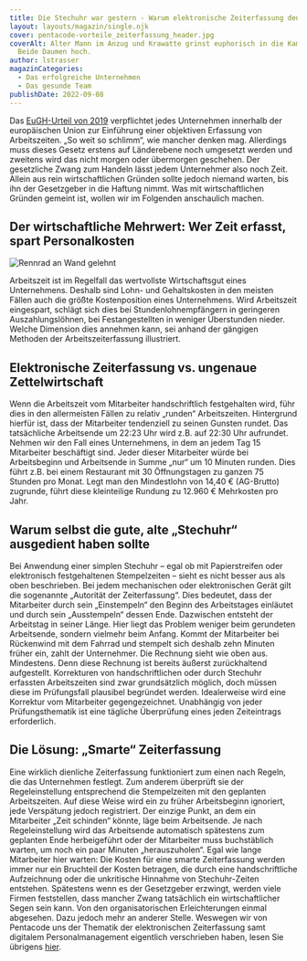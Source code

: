 ```yaml
---
title: Die Stechuhr war gestern - Warum elektronische Zeiterfassung den Gewinn erhöht
layout: layouts/magazin/single.njk
cover: pentacode-vorteile_zeiterfassung_header.jpg
coverAlt: Alter Mann im Anzug und Krawatte grinst euphorisch in die Kamera.
  Beide Daumen hoch.
author: lstrasser
magazinCategories:
  - Das erfolgreiche Unternehmen
  - Das gesunde Team
publishDate: 2022-09-08
---
```

Das [EuGH-Urteil von 2019](/magazin/eugh_urteil/) verpflichtet jedes Unternehmen innerhalb der europäischen Union zur Einführung einer objektiven Erfassung von Arbeitszeiten. „So weit so schlimm“, wie mancher denken mag. Allerdings muss dieses Gesetz erstens auf Länderebene noch umgesetzt werden und zweitens wird das nicht morgen oder übermorgen geschehen. Der gesetzliche Zwang zum Handeln lässt jedem Unternehmer also noch Zeit. Allein aus rein wirtschaftlichen Gründen sollte jedoch niemand warten, bis ihn der Gesetzgeber in die Haftung nimmt. Was mit wirtschaftlichen Gründen gemeint ist, wollen wir im Folgenden anschaulich machen.

## Der wirtschaftliche Mehrwert: Wer Zeit erfasst, spart Personalkosten



![Rennrad an Wand gelehnt](pentacode-vorteile_zeiterfassung_1.jpg "Schnelles Rad, schneller auf der Arbeit. Aber wer zahlt den verfrühten Arbeitsbeginn?")

Arbeitszeit ist im Regelfall das wertvollste Wirtschaftsgut eines Unternehmens. Deshalb sind Lohn- und Gehaltskosten in den meisten Fällen auch die größte Kostenposition eines Unternehmens. Wird Arbeitszeit eingespart, schlägt sich dies bei Stundenlohnempfängern in geringeren Auszahlungslöhnen, bei Festangestellten in weniger Überstunden nieder. Welche Dimension dies annehmen kann, sei anhand der gängigen Methoden der Arbeitszeiterfassung illustriert.

## Elektronische Zeiterfassung vs. ungenaue Zettelwirtschaft

Wenn die Arbeitszeit vom Mitarbeiter handschriftlich festgehalten wird, führ dies in den allermeisten Fällen zu relativ „runden“ Arbeitszeiten. Hintergrund hierfür ist, dass der Mitarbeiter tendenziell zu seinen Gunsten rundet. Das tatsächliche Arbeitsende um 22:23 Uhr wird z.B. auf 22:30 Uhr aufrundet. Nehmen wir den Fall eines Unternehmens, in dem an jedem Tag 15 Mitarbeiter beschäftigt sind. Jeder dieser Mitarbeiter würde bei Arbeitsbeginn und Arbeitsende in Summe „nur“ um 10 Minuten runden. Dies führt z.B. bei einem Restaurant mit 30 Öffnungstagen zu ganzen 75 Stunden pro Monat. Legt man den Mindestlohn von 14,40 € (AG-Brutto) zugrunde, führt diese kleinteilige Rundung zu 12.960 € Mehrkosten pro Jahr.

## Warum selbst die gute, alte „Stechuhr“ ausgedient haben sollte

Bei Anwendung einer simplen Stechuhr – egal ob mit Papierstreifen oder elektronisch festgehaltenen Stempelzeiten – sieht es nicht besser aus als oben beschrieben. Bei jedem mechanischen oder elektronischen Gerät gilt die sogenannte „Autorität der Zeiterfassung“. Dies bedeutet, dass der Mitarbeiter durch sein „Einstempeln“ den Beginn des Arbeitstages einläutet und durch sein „Ausstempeln“ dessen Ende. Dazwischen entsteht der Arbeitstag in seiner Länge. Hier liegt das Problem weniger beim gerundeten Arbeitsende, sondern vielmehr beim Anfang. Kommt der Mitarbeiter bei Rückenwind mit dem Fahrrad und stempelt sich deshalb zehn Minuten früher ein, zahlt der Unternehmer. Die Rechnung sieht wie oben aus. Mindestens. Denn diese Rechnung ist bereits äußerst zurückhaltend aufgestellt. Korrekturen von handschriftlichen oder durch Stechuhr erfassten Arbeitszeiten sind zwar grundsätzlich möglich, doch müssen diese im Prüfungsfall plausibel begründet werden. Idealerweise wird eine Korrektur vom Mitarbeiter gegengezeichnet. Unabhängig von jeder Prüfungsthematik ist eine tägliche Überprüfung eines jeden Zeiteintrags erforderlich.

## Die Lösung: „Smarte“ Zeiterfassung

Eine wirklich dienliche Zeiterfassung funktioniert zum einen nach Regeln, die das Unternehmen festlegt. Zum anderem überprüft sie der Regeleinstellung entsprechend die Stempelzeiten mit den geplanten Arbeitszeiten. Auf diese Weise wird ein zu früher Arbeitsbeginn ignoriert, jede Verspätung jedoch registriert. Der einzige Punkt, an dem ein Mitarbeiter „Zeit schinden“ könnte, läge beim Arbeitsende. Je nach Regeleinstellung wird das Arbeitsende automatisch spätestens zum geplanten Ende herbeigeführt oder der Mitarbeiter muss buchstäblich warten, um noch ein paar Minuten „herauszuholen“. Egal wie lange Mitarbeiter hier warten: Die Kosten für eine smarte Zeiterfassung werden immer nur ein Bruchteil der Kosten betragen, die durch eine handschriftliche Aufzeichnung oder die unkritische Hinnahme von Stechuhr-Zeiten entstehen. Spätestens wenn es der Gesetzgeber erzwingt, werden viele Firmen feststellen, dass mancher Zwang tatsächlich ein wirtschaftlicher Segen sein kann. Von den organisatorischen Erleichterungen einmal abgesehen. Dazu jedoch mehr an anderer Stelle. Weswegen wir von Pentacode uns der Thematik der elektronischen Zeiterfassung samt digitalem Personalmanagement eigentlich verschrieben haben, lesen Sie übrigens [hier](/magazin/erfolg_durch_faktor_zeit/).